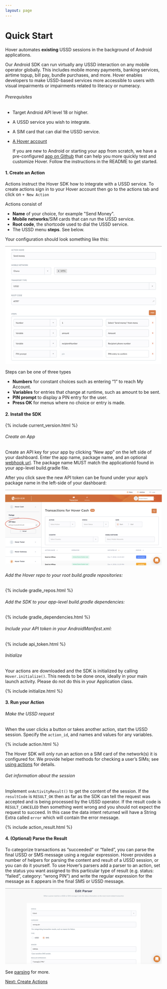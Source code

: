 ```yaml
---
layout: page
---
```


# Quick Start

Hover automates **existing** USSD sessions in the background of Android applications.

Our Android SDK can run virtually any USSD interaction on any mobile operator globally. This includes mobile money payments, banking services, airtime topup, bill pay, bundle purchases, and more. Hover enables developers to make USSD-based services more accessible to users with visual impairments or impairments related to literacy or numeracy.

###### Prerequisites

-   Target Android API level 18 or higher.
-   A USSD service you wish to integrate.
-   A SIM card that can dial the USSD service.
-   [A Hover account](https://www.usehover.com/u/sign_up)

    <div class="call-out call-out-info">
	  <p>If you are new to Android or starting your app from scratch, we have a pre-configured <a target="_blank" href="https://github.com/UseHover/HoverStarter">app on Github</a> that can help you more quickly test and customize Hover. Follow the instructions in the README to get started.</p>
    </div>


#### 1\. Create an Action

Actions instruct the Hover SDK how to integrate with a USSD service. To create actions sign in to your Hover account then go to the actions tab and click on `+ New Action`

Actions consist of

-   **Name** of your choice, for example "Send Money".
-   **Mobile networks**/SIM cards that can run the USSD service.
-   **Root code**, the shortcode used to dial the USSD service.
-   The USSD menu **steps**. See below.

Your configuration should look something like this:

![](/assets/images/action-form-example.png)

Steps can be one of three types

-   **Numbers** for constant choices such as entering “1” to reach My Account.
-   **Variables** for entries that change at runtime, such as amount to be sent.
-   **PIN prompt** to display a PIN entry for the user.
-   **Press OK** for menus where no choice or entry is made.

#### 2\. Install the SDK

{% include current_version.html %}

###### Create an App

Create an API key for your app by clicking “New app” on the left side of your dashboard. Enter the app name, package name, and an optional [webhook url](/webhooks). The package name MUST match the applicationId found in your app-level build.gradle file.

After you click save the new API token can be found under your app’s package name in the left-side of your dashboard:

![](/assets/images/api-key-location.png)

###### Add the Hover repo to your root build.gradle repositories:

{% include gradle_repos.html %}

###### Add the SDK to your app-level build.gradle dependencies:

{% include gradle_dependencies.html %}

###### Include your API token in your AndroidManifest.xml:

{% include api_token.html %}

###### Initialize

Your actions are downloaded and the SDK is initialized by calling `Hover.initialize()`. This needs to be done once, ideally in your main launch activity. Please do not do this in your Application class.

{% include initialize.html %}

#### 3\. Run your Action

###### Make the USSD request

When the user clicks a button or takes another action, start the USSD session. Specify the `action_id`, and names and values for any variables.

{% include action.html %}

The Hover SDK will only run an action on a SIM card of the network(s) it is configured for. We provide helper methods for checking a user’s SIMs; see [using actions](/actions) for details.

###### Get information about the session

Implement `onActivityResult()` to get the content of the session. If the `resultCode` is `RESULT_OK` then as far as the SDK can tell the request was accepted and is being processed by the USSD operator. If the result code is `RESULT_CANCELED` then something went wrong and you should not expect the request to succeed. In this case the data intent returned will have a String Extra called `error` which will contain the error message.

{% include action_result.html %}

#### 4\. (Optional) Parse the Result

To categorize transactions as “succeeded” or “failed”, you can parse the final USSD or SMS message using a regular expression. Hover provides a number of helpers for parsing the content and result of a USSD session, or you can do it yourself. To use Hover’s parsers add a parser to an action, set the status you want assigned to this particular type of result (e.g. status: “failed”, category: “wrong PIN”) and write the regular expression for the message as it appears in the final SMS or USSD message.

![](/assets/images/parser-form-example.png)

See [parsing](/parsing) for more.

[Next: Create Actions](/actions)
